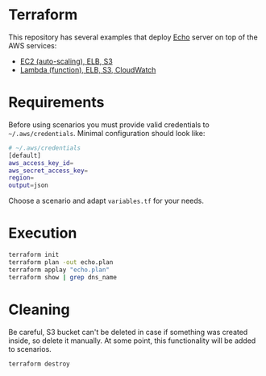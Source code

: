 # Terraform

This repository has several examples that deploy [Echo](../Python/services/echo) server on top of the AWS services:
  * [EC2 (auto-scaling), ELB, S3](./ec2-auto-scaling)
  * [Lambda (function), ELB, S3, CloudWatch](./lambda-function)
  
# Requirements
Before using scenarios you must provide valid credentials to `~/.aws/credentials`.
Minimal configuration should look like:
```bash
# ~/.aws/credentials
[default]
aws_access_key_id=
aws_secret_access_key=
region=
output=json
```
Choose a scenario and adapt `variables.tf` for your needs.

# Execution

```bash
terraform init
terraform plan -out echo.plan
terraform applay "echo.plan"
terraform show | grep dns_name
```

# Cleaning
Be careful, S3 bucket can't be deleted in case if something was created inside, so delete it manually.
At some point, this functionality will be added to scenarios.

```bash
terraform destroy
```
